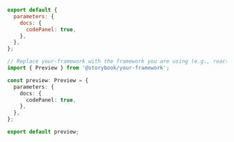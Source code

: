 ```js filename=".storybook/preview.js" renderer="common" language="js"
export default {
  parameters: {
    docs: {
      codePanel: true,
    },
  },
};
```

```ts filename=".storybook/preview.ts" renderer="common" language="ts"
// Replace your-framework with the framework you are using (e.g., react-vite, vue3-vite, angular, etc.)
import { Preview } from '@storybook/your-framework';

const preview: Preview = {
  parameters: {
    docs: {
      codePanel: true,
    },
  },
};

export default preview;
```
